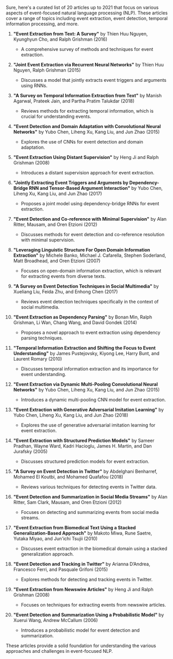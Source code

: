 Sure, here's a curated list of 20 articles up to 2021 that focus on various aspects of event-focused natural language processing (NLP). These articles cover a range of topics including event extraction, event detection, temporal information processing, and more.

1. **"Event Extraction from Text: A Survey"** by Thien Huu Nguyen, Kyunghyun Cho, and Ralph Grishman (2016)
   - A comprehensive survey of methods and techniques for event extraction.

2. **"Joint Event Extraction via Recurrent Neural Networks"** by Thien Huu Nguyen, Ralph Grishman (2015)
   - Discusses a model that jointly extracts event triggers and arguments using RNNs.

3. **"A Survey on Temporal Information Extraction from Text"** by Manish Agarwal, Prateek Jain, and Partha Pratim Talukdar (2018)
   - Reviews methods for extracting temporal information, which is crucial for understanding events.

4. **"Event Detection and Domain Adaptation with Convolutional Neural Networks"** by Yubo Chen, Liheng Xu, Kang Liu, and Jun Zhao (2015)
   - Explores the use of CNNs for event detection and domain adaptation.

5. **"Event Extraction Using Distant Supervision"** by Heng Ji and Ralph Grishman (2008)
   - Introduces a distant supervision approach for event extraction.

6. **"Jointly Extracting Event Triggers and Arguments by Dependency-Bridge RNN and Tensor-Based Argument Interaction"** by Yubo Chen, Liheng Xu, Kang Liu, and Jun Zhao (2017)
   - Proposes a joint model using dependency-bridge RNNs for event extraction.

7. **"Event Detection and Co-reference with Minimal Supervision"** by Alan Ritter, Mausam, and Oren Etzioni (2012)
   - Discusses methods for event detection and co-reference resolution with minimal supervision.

8. **"Leveraging Linguistic Structure For Open Domain Information Extraction"** by Michele Banko, Michael J. Cafarella, Stephen Soderland, Matt Broadhead, and Oren Etzioni (2007)
   - Focuses on open-domain information extraction, which is relevant for extracting events from diverse texts.

9. **"A Survey on Event Detection Techniques in Social Multimedia"** by Xueliang Liu, Feida Zhu, and Enhong Chen (2017)
   - Reviews event detection techniques specifically in the context of social multimedia.

10. **"Event Extraction as Dependency Parsing"** by Bonan Min, Ralph Grishman, Li Wan, Chang Wang, and David Gondek (2014)
    - Proposes a novel approach to event extraction using dependency parsing techniques.

11. **"Temporal Information Extraction and Shifting the Focus to Event Understanding"** by James Pustejovsky, Kiyong Lee, Harry Bunt, and Laurent Romary (2010)
    - Discusses temporal information extraction and its importance for event understanding.

12. **"Event Extraction via Dynamic Multi-Pooling Convolutional Neural Networks"** by Yubo Chen, Liheng Xu, Kang Liu, and Jun Zhao (2015)
    - Introduces a dynamic multi-pooling CNN model for event extraction.

13. **"Event Extraction with Generative Adversarial Imitation Learning"** by Yubo Chen, Liheng Xu, Kang Liu, and Jun Zhao (2018)
    - Explores the use of generative adversarial imitation learning for event extraction.

14. **"Event Extraction with Structured Prediction Models"** by Sameer Pradhan, Wayne Ward, Kadri Hacioglu, James H. Martin, and Dan Jurafsky (2005)
    - Discusses structured prediction models for event extraction.

15. **"A Survey on Event Detection in Twitter"** by Abdelghani Benharref, Mohamed El Koutbi, and Mohamed Quafafou (2018)
    - Reviews various techniques for detecting events in Twitter data.

16. **"Event Detection and Summarization in Social Media Streams"** by Alan Ritter, Sam Clark, Mausam, and Oren Etzioni (2012)
    - Focuses on detecting and summarizing events from social media streams.

17. **"Event Extraction from Biomedical Text Using a Stacked Generalization-Based Approach"** by Makoto Miwa, Rune Saetre, Yutaka Miyao, and Jun'ichi Tsujii (2010)
    - Discusses event extraction in the biomedical domain using a stacked generalization approach.

18. **"Event Detection and Tracking in Twitter"** by Arianna D’Andrea, Francesco Ferri, and Pasquale Grifoni (2015)
    - Explores methods for detecting and tracking events in Twitter.

19. **"Event Extraction from Newswire Articles"** by Heng Ji and Ralph Grishman (2008)
    - Focuses on techniques for extracting events from newswire articles.

20. **"Event Detection and Summarization Using a Probabilistic Model"** by Xuerui Wang, Andrew McCallum (2006)
    - Introduces a probabilistic model for event detection and summarization.

These articles provide a solid foundation for understanding the various approaches and challenges in event-focused NLP.
